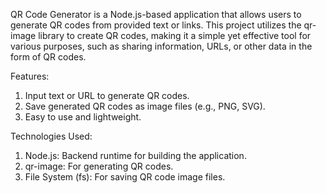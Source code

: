 QR Code Generator is a Node.js-based application that allows users to generate QR codes from provided text or links. 
This project utilizes the qr-image library to create QR codes, making it a simple yet effective tool for various purposes, such as sharing information, 
URLs, or other data in the form of QR codes.

Features:

1. Input text or URL to generate QR codes.
2. Save generated QR codes as image files (e.g., PNG, SVG).
3. Easy to use and lightweight.

Technologies Used:

1. Node.js: Backend runtime for building the application.
2. qr-image: For generating QR codes.
3. File System (fs): For saving QR code image files.
